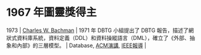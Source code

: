 # 1967 年圖靈獎得主

1973 | [Charles W. Bachman](https://zh.wikipedia.org/wiki/%E6%9F%A5%E5%B0%94%E6%96%AF%C2%B7%E5%B7%B4%E8%B5%AB%E6%9B%BC) | 1971 年 DBTG 小組提出了 DBTG 報告，描述了網狀式資料庫系統，資料定義（DDL）和資料操縱語言（DML），確立了《外部、抽象和內部》的三層模型。 | Database, [ACM演講](https://web.archive.org/web/20120402212748/http://awards.acm.org/images/awards/140/articles/1896680.pdf), [IEEE報導](https://www.tomandmaria.com/Tom/Writing/BachmanBio.pdf) |
